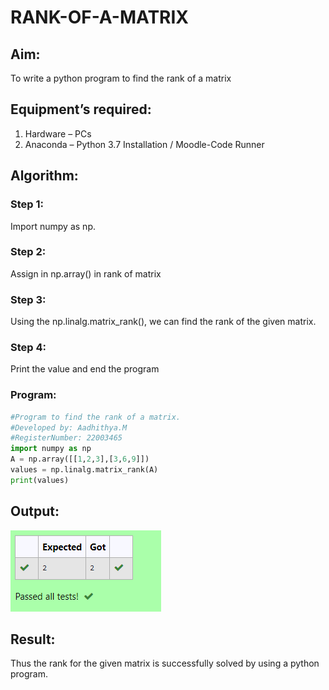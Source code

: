 # RANK-OF-A-MATRIX
## Aim:
To write a python program to find the rank of a matrix
## Equipment’s required:
1. 	Hardware – PCs
2. 	Anaconda – Python 3.7 Installation / Moodle-Code Runner
## Algorithm:
### Step 1:
Import numpy as np.

### Step 2:
Assign in np.array() in rank of matrix

### Step 3:
Using the np.linalg.matrix_rank(), we can find the rank of the given matrix.

### Step 4:
Print the value and end the program

### Program:
```python
#Program to find the rank of a matrix.
#Developed by: Aadhithya.M
#RegisterNumber: 22003465
import numpy as np
A = np.array([[1,2,3],[3,6,9]])
values = np.linalg.matrix_rank(A)
print(values)
```
## Output:
![OUTPUT](rank.png)
## Result:
Thus the rank for the given matrix is successfully solved by  using a python program.

